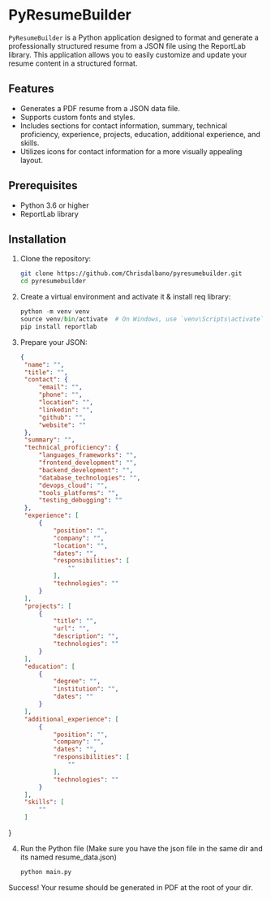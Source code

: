 # PyResumeBuilder

`PyResumeBuilder` is a Python application designed to format and generate a professionally structured resume from a JSON file using the ReportLab library. This application allows you to easily customize and update your resume content in a structured format.

## Features

- Generates a PDF resume from a JSON data file.
- Supports custom fonts and styles.
- Includes sections for contact information, summary, technical proficiency, experience, projects, education, additional experience, and skills.
- Utilizes icons for contact information for a more visually appealing layout.

## Prerequisites

- Python 3.6 or higher
- ReportLab library

## Installation

1. Clone the repository:

   ```sh
   git clone https://github.com/Chrisdalbano/pyresumebuilder.git
   cd pyresumebuilder

2. Create a virtual environment and activate it & install req library:
   ```python
   python -m venv venv
   source venv/bin/activate  # On Windows, use `venv\Scripts\activate`
   pip install reportlab
3. Prepare your JSON:
   ```json
   {
    "name": "",
    "title": "",
    "contact": {
        "email": "",
        "phone": "",
        "location": "",
        "linkedin": "",
        "github": "",
        "website": ""
    },
    "summary": "",
    "technical_proficiency": {
        "languages_frameworks": "",
        "frontend_development": "",
        "backend_development": "",
        "database_technologies": "",
        "devops_cloud": "",
        "tools_platforms": "",
        "testing_debugging": ""
    },
    "experience": [
        {
            "position": "",
            "company": "",
            "location": "",
            "dates": "",
            "responsibilities": [
                ""
            ],
            "technologies": ""
        }
    ],
    "projects": [
        {
            "title": "",
            "url": "",
            "description": "",
            "technologies": ""
        }
    ],
    "education": [
        {
            "degree": "",
            "institution": "",
            "dates": ""
        }
    ],
    "additional_experience": [
        {
            "position": "",
            "company": "",
            "dates": "",
            "responsibilities": [
                ""
            ],
            "technologies": ""
        }
    ],
    "skills": [
        ""
    ]
}

4. Run the Python file (Make sure you have the json file in the same dir and its named resume_data.json)
   ```sh
   python main.py

Success! Your resume should be generated in PDF at the root of your dir. 


